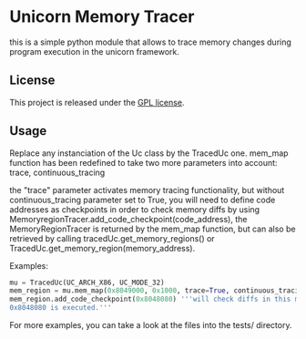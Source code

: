 Unicorn Memory Tracer
==============

this is a simple python module that allows to trace memory changes during program execution in the unicorn framework.

License
-------

This project is released under the [GPL license](COPYING).


Usage
------------------

Replace any instanciation of the Uc class by the TracedUc one.
mem_map function has been redefined to take two more parameters into account: trace, continuous_tracing

the "trace" parameter activates memory tracing functionality, but without continuous_tracing parameter set to True, 
you will need to define code addresses as checkpoints in order to check memory diffs by using 
MemoryregionTracer.add_code_checkpoint(code_address), the MemoryRegionTracer is returned by the mem_map function, but
can also be retrieved by calling tracedUc.get_memory_regions() or TracedUc.get_memory_region(memory_address).

Examples:
```python
mu = TracedUc(UC_ARCH_X86, UC_MODE_32)
mem_region = mu.mem_map(0x8049000, 0x1000, trace=True, continuous_tracing=False)
mem_region.add_code_checkpoint(0x8048080) '''will check diffs in this memory segment just before the instruction at address
0x8048080 is executed.'''
```

For more examples, you can take a look at the files into the tests/ directory.